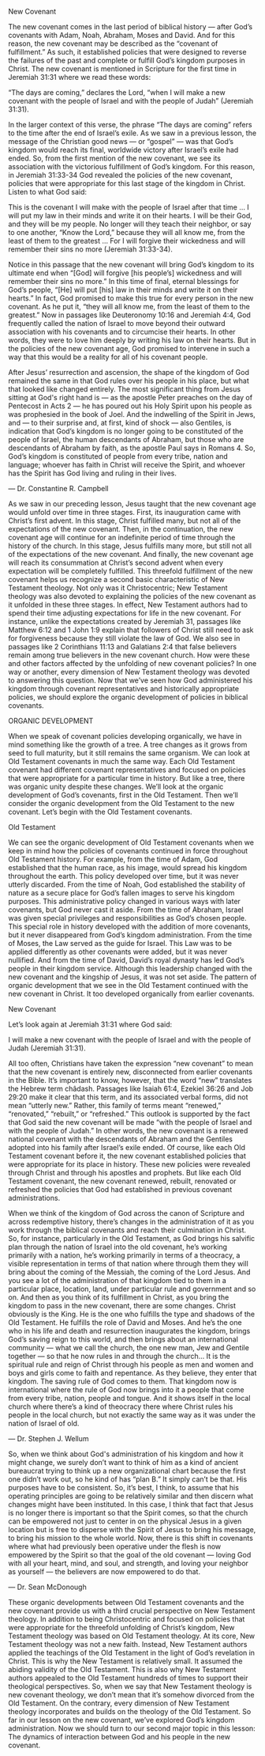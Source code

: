 New Covenant

The new covenant comes in the last period of biblical history — after God’s covenants with Adam, Noah, Abraham, Moses and David. And for this reason, the new covenant may be described as the “covenant of fulfillment.” As such, it established policies that were designed to reverse the failures of the past and complete or fulfill God’s kingdom purposes in Christ.
The new covenant is mentioned in Scripture for the first time in Jeremiah 31:31 where we read these words:

“The days are coming,” declares the Lord, “when I will make a new covenant with the people of Israel and with the people of Judah” (Jeremiah 31:31). 

In the larger context of this verse, the phrase “The days are coming” refers to the time after the end of Israel’s exile. As we saw in a previous lesson, the message of the Christian good news — or “gospel” — was that God’s kingdom would reach its final, worldwide victory after Israel’s exile had ended. So, from the first mention of the new covenant, we see its association with the victorious fulfillment of God’s kingdom. 
For this reason, in Jeremiah 31:33-34 God revealed the policies of the new covenant, policies that were appropriate for this last stage of the kingdom in Christ. Listen to what God said:

This is the covenant I will make with the people of Israel after that time … I will put my law in their minds and write it on their hearts. I will be their God, and they will be my people. No longer will they teach their neighbor, or say to one another, “Know the Lord,” because they will all know me, from the least of them to the greatest … For I will forgive their wickedness and will remember their sins no more (Jeremiah 31:33-34).

Notice in this passage that the new covenant will bring God’s kingdom to its ultimate end when “[God] will forgive [his people’s] wickedness and will remember their sins no more.” In this time of final, eternal blessings for God’s people, “[He] will put [his] law in their minds and write it on their hearts.” In fact, God promised to make this true for every person in the new covenant. As he put it, “they will all know me, from the least of them to the greatest.” 
Now in passages like Deuteronomy 10:16 and Jeremiah 4:4, God frequently called the nation of Israel to move beyond their outward association with his covenants and to circumcise their hearts. In other words, they were to love him deeply by writing his law on their hearts. But in the policies of the new covenant age, God promised to intervene in such a way that this would be a reality for all of his covenant people. 

After Jesus’ resurrection and ascension, the shape of the kingdom of God remained the same in that God rules over his people in his place, but what that looked like changed entirely. The most significant thing from Jesus sitting at God's right hand is — as the apostle Peter preaches on the day of Pentecost in Acts 2 — he has poured out his Holy Spirit upon his people as was prophesied in the book of Joel. And the indwelling of the Spirit in Jews, and — to their surprise and, at first, kind of shock — also Gentiles, is indication that God’s kingdom is no longer going to be constituted of the people of Israel, the human descendants of Abraham, but those who are descendants of Abraham by faith, as the apostle Paul says in Romans 4. So, God’s kingdom is constituted of people from every tribe, nation and language; whoever has faith in Christ will receive the Spirit, and whoever has the Spirit has God living and ruling in their lives.

— Dr. Constantine R. Campbell 

As we saw in our preceding lesson, Jesus taught that the new covenant age would unfold over time in three stages. First, its inauguration came with Christ’s first advent. In this stage, Christ fulfilled many, but not all of the expectations of the new covenant. Then, in the continuation, the new covenant age will continue for an indefinite period of time through the history of the church. In this stage, Jesus fulfills many more, but still not all of the expectations of the new covenant. And finally, the new covenant age will reach its consummation at Christ’s second advent when every expectation will be completely fulfilled. 
This threefold fulfillment of the new covenant helps us recognize a second basic characteristic of New Testament theology. Not only was it Christocentric; New Testament theology was also devoted to explaining the policies of the new covenant as it unfolded in these three stages. 
In effect, New Testament authors had to spend their time adjusting expectations for life in the new covenant. For instance, unlike the expectations created by Jeremiah 31, passages like Matthew 6:12 and 1 John 1:9 explain that followers of Christ still need to ask for forgiveness because they still violate the law of God. We also see in passages like 2 Corinthians 11:13 and Galatians 2:4 that false believers remain among true believers in the new covenant church. How were these and other factors affected by the unfolding of new covenant policies? In one way or another, every dimension of New Testament theology was devoted to answering this question. 
Now that we’ve seen how God administered his kingdom through covenant representatives and historically appropriate policies, we should explore the organic development of policies in biblical covenants.

ORGANIC DEVELOPMENT

When we speak of covenant policies developing organically, we have in mind something like the growth of a tree. A tree changes as it grows from seed to full maturity, but it still remains the same organism. We can look at Old Testament covenants in much the same way. Each Old Testament covenant had different covenant representatives and focused on policies that were appropriate for a particular time in history. But like a tree, there was organic unity despite these changes. 
We’ll look at the organic development of God’s covenants, first in the Old Testament. Then we’ll consider the organic development from the Old Testament to the new covenant. Let’s begin with the Old Testament covenants. 


Old Testament

We can see the organic development of Old Testament covenants when we keep in mind how the policies of covenants continued in force throughout Old Testament history. For example, from the time of Adam, God established that the human race, as his image, would spread his kingdom throughout the earth. This policy developed over time, but it was never utterly discarded. 
From the time of Noah, God established the stability of nature as a secure place for God’s fallen images to serve his kingdom purposes. This administrative policy changed in various ways with later covenants, but God never cast it aside. 
From the time of Abraham, Israel was given special privileges and responsibilities as God’s chosen people. This special role in history developed with the addition of more covenants, but it never disappeared from God’s kingdom administration. 
From the time of Moses, the Law served as the guide for Israel. This Law was to be applied differently as other covenants were added, but it was never nullified. 
And from the time of David, David’s royal dynasty has led God’s people in their kingdom service. Although this leadership changed with the new covenant and the kingship of Jesus, it was not set aside. 
The pattern of organic development that we see in the Old Testament continued with the new covenant in Christ. It too developed organically from earlier covenants. 


New Covenant

Let’s look again at Jeremiah 31:31 where God said:

I will make a new covenant with the people of Israel and with the people of Judah (Jeremiah 31:31). 

All too often, Christians have taken the expression “new covenant” to mean that the new covenant is entirely new, disconnected from earlier covenants in the Bible. It’s important to know, however, that the word “new” translates the Hebrew term châdash. Passages like Isaiah 61:4, Ezekiel 36:26 and Job 29:20 make it clear that this term, and its associated verbal forms, did not mean “utterly new.” Rather, this family of terms meant “renewed,” “renovated,” “rebuilt,” or “refreshed.” 
This outlook is supported by the fact that God said the new covenant will be made “with the people of Israel and with the people of Judah.” In other words, the new covenant is a renewed national covenant with the descendants of Abraham and the Gentiles adopted into his family after Israel’s exile ended. 
Of course, like each Old Testament covenant before it, the new covenant established policies that were appropriate for its place in history. These new policies were revealed through Christ and through his apostles and prophets. But like each Old Testament covenant, the new covenant renewed, rebuilt, renovated or refreshed the policies that God had established in previous covenant administrations. 

When we think of the kingdom of God across the canon of Scripture and across redemptive history, there’s changes in the administration of it as you work through the biblical covenants and reach their culmination in Christ. So, for instance, particularly in the Old Testament, as God brings his salvific plan through the nation of Israel into the old covenant, he’s working primarily with a nation, he’s working primarily in terms of a theocracy, a visible representation in terms of that nation where through them they will bring about the coming of the Messiah, the coming of the Lord Jesus. And you see a lot of the administration of that kingdom tied to them in a particular place, location, land, under particular rule and government and so on. And then as you think of its fulfillment in Christ, as you bring the kingdom to pass in the new covenant, there are some changes. Christ obviously is the King. He is the one who fulfills the type and shadows of the Old Testament. He fulfills the role of David and Moses. And he’s the one who in his life and death and resurrection inaugurates the kingdom, brings God’s saving reign to this world, and then brings about an international community — what we call the church, the one new man, Jew and Gentile together — so that he now rules in and through the church… It is the spiritual rule and reign of Christ through his people as men and women and boys and girls come to faith and repentance. As they believe, they enter that kingdom. The saving rule of God comes to them. That kingdom now is international where the rule of God now brings into it a people that come from every tribe, nation, people and tongue. And it shows itself in the local church where there’s a kind of theocracy there where Christ rules his people in the local church, but not exactly the same way as it was under the nation of Israel of old.

— Dr. Stephen J. Wellum 


So, when we think about God's administration of his kingdom and how it might change, we surely don’t want to think of him as a kind of ancient bureaucrat trying to think up a new organizational chart because the first one didn’t work out, so he kind of has “plan B.” It simply can’t be that. His purposes have to be consistent. So, it’s best, I think, to assume that his operating principles are going to be relatively similar and then discern what changes might have been instituted. In this case, I think that fact that Jesus is no longer there is important so that the Spirit comes, so that the church can be empowered not just to center in on the physical Jesus in a given location but is free to disperse with the Spirit of Jesus to bring his message, to bring his mission to the whole world. Now, there is this shift in covenants where what had previously been operative under the flesh is now empowered by the Spirit so that the goal of the old covenant — loving God with all your heart, mind, and soul, and strength, and loving your neighbor as yourself — the believers are now empowered to do that. 

— Dr. Sean McDonough

These organic developments between Old Testament covenants and the new covenant provide us with a third crucial perspective on New Testament theology. In addition to being Christocentric and focused on policies that were appropriate for the threefold unfolding of Christ’s kingdom, New Testament theology was based on Old Testament theology. 
At its core, New Testament theology was not a new faith. Instead, New Testament authors applied the teachings of the Old Testament in the light of God’s revelation in Christ. This is why the New Testament is relatively small. It assumed the abiding validity of the Old Testament. This is also why New Testament authors appealed to the Old Testament hundreds of times to support their theological perspectives. So, when we say that New Testament theology is new covenant theology, we don’t mean that it’s somehow divorced from the Old Testament. On the contrary, every dimension of New Testament theology incorporates and builds on the theology of the Old Testament.
So far in our lesson on the new covenant, we’ve explored God’s kingdom administration. Now we should turn to our second major topic in this lesson: The dynamics of interaction between God and his people in the new covenant. 
